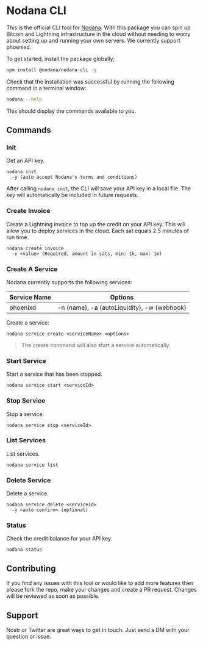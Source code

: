 # Nodana CLI

This is the official CLI tool for [Nodana](https://nodana.io). With this package you can spin up Bitcoin and Lightning infrastructure in the cloud without needing to worry about setting up and running your own servers. We currently support phoenixd.

To get started, install the package globally;

```sh
npm install @nodana/nodana-cli -g
```

Check that the installation was successful by running the following command in a terminal window:

```sh
nodana --help
```

This should display the commands available to you.

## Commands

### Init

Get an API key.

```
nodana init
  -y (auto accept Nodana's terms and conditions)
```

After calling `nodana init`, the CLI will save your API key in a local file. The key will automatically be included in future requests.

### Create Invoice

Create a Lightning invoice to top up the credit on your API key. This will allow you to deploy services in the cloud. Each sat equals 2.5 minutes of run time.

```
nodana create invoice
  -v <value> (Required, amount in sats, min: 1k, max: 1m)
```

### Create A Service

Nodana currently supports the following services:

| Service Name | Options                                     |
| ------------ | ------------------------------------------- |
| phoenixd     | -n (name), -a (autoLiquidity), -w (webhook) |

Create a service:

```
nodana service create <serviceName> <options>
```

> The create command will also start a service automatically.

### Start Service

Start a service that has been stopped.

```
nodana service start <serviceId>
```

### Stop Service

Stop a service.

```
nodana service stop <serviceId>
```

### List Services

List services.

```
nodana service list
```

### Delete Service

Delete a service.

```
nodana service delete <serviceId>
  -y <auto confirm> (optional)
```

### Status

Check the credit balance for your API key.

```
nodana status
```

## Contributing

If you find any issues with this tool or would like to add more features then please fork the repo, make your changes and create a PR request. Changes will be reviewed as soon as possible.

## Support

Nostr or Twitter are great ways to get in touch. Just send a DM with your question or issue.
